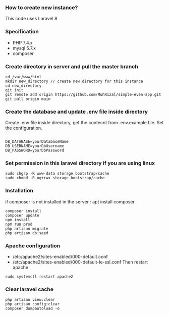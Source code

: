 ### How to create new instance? ###
This code uses Laravel 8

### Specification ###
- PHP 7.4.x
- mysql 5.7.x
- composer

### Create directory in server and pull the master branch ###

```
cd /var/www/html  
mkdir new_directory // create new directory for this instance
cd new_directory
git init
git remote add origin https://github.com/MuhRizal/simple-even-app.git
git pull origin main

```

### Create the database and update .env file inside directory ###
Create .env file inside directory, get the contecnt from .env.example file. Set the configuration.
```

DB_DATABASE=yourDatabaseName
DB_USERNAME=yourDbUsername
DB_PASSWORD=yourDbPassword
```

### Set permission in this laravel directory if you are using linux ###

```
sudo chgrp -R www-data storage bootstrap/cache
sudo chmod -R ug+rwx storage bootstrap/cache
```

### Installation
if composer is not installed in the server : apt install composer

```
composer install
composer update
npm install
npm run prod
php artisan migrate
php artisan db:seed
```

### Apache configuration
- /etc/apache2/sites-enabled/000-default.conf
- /etc/apache2/sites-enabled/000-default-le-ssl.conf
Then restart apache
```
sudo systemctl restart apache2
```

### Clear laravel cache
```
php artisan view:clear
php artisan config:clear
composer dumpautoload -o
```
